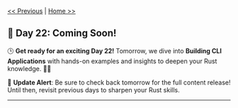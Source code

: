 [<< Previous](../21_Rust%20Lifetimes/21_rust_lifetimes.md) | [Home >>](../README.md#-day-1---introduction-to-rust)

## 🚀 Day 22: Coming Soon!

🕒 **Get ready for an exciting Day 22!** Tomorrow, we dive into **Building CLI Applications** with hands-on examples and insights to deepen your Rust knowledge. 🔧✨

🔔 **Update Alert**: Be sure to check back tomorrow for the full content release! Until then, revisit previous days to sharpen your Rust skills.

---
